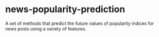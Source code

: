 # news-popularity-prediction
A set of methods that predict the future values of popularity indices for news posts using a variety of features.
